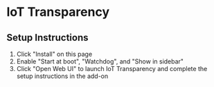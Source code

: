 # IoT Transparency

## Setup Instructions

1. Click "Install" on this page
2. Enable "Start at boot", "Watchdog", and "Show in sidebar"
3. Click "Open Web UI" to launch IoT Transparency and complete the setup instructions in the add-on
